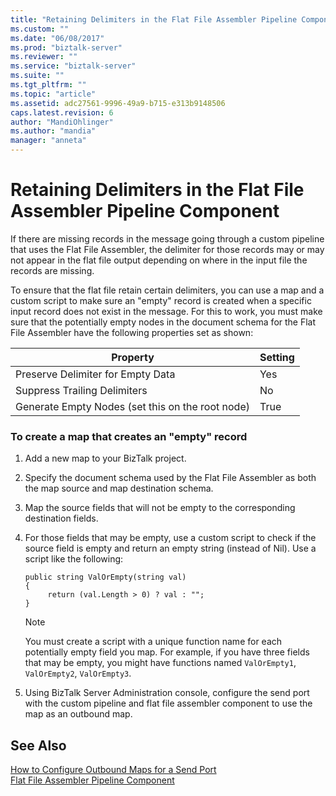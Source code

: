 ```yaml
---
title: "Retaining Delimiters in the Flat File Assembler Pipeline Component | Microsoft Docs"
ms.custom: ""
ms.date: "06/08/2017"
ms.prod: "biztalk-server"
ms.reviewer: ""
ms.service: "biztalk-server"
ms.suite: ""
ms.tgt_pltfrm: ""
ms.topic: "article"
ms.assetid: adc27561-9996-49a9-b715-e313b9148506
caps.latest.revision: 6
author: "MandiOhlinger"
ms.author: "mandia"
manager: "anneta"
---
```

# Retaining Delimiters in the Flat File Assembler Pipeline Component
If there are missing records in the message going through a custom pipeline that uses the Flat File Assembler, the delimiter for those records may or may not appear in the flat file output depending on where in the input file the records are missing.  
  
 To ensure that the flat file retain certain delimiters, you can use a map and a custom script to make sure an "empty" record is created when a specific input record does not exist in the message. For this to work, you must make sure that the potentially empty nodes in the document schema for the Flat File Assembler have the following properties set as shown:  
  
|Property|Setting|  
|--------------|-------------|  
|Preserve Delimiter for Empty Data|Yes|  
|Suppress Trailing Delimiters|No|  
|Generate Empty Nodes (set this on the root node)|True|  
  
### To create a map that creates an "empty" record  
  
1.  Add a new map to your BizTalk project.  
  
2.  Specify the document schema used by the Flat File Assembler as both the map source and map destination schema.  
  
3.  Map the source fields that will not be empty to the corresponding destination fields.  
  
4.  For those fields that may be empty, use a custom script to check if the source field is empty and return an empty string (instead of Nil). Use a script like the following:  
  
    ```  
    public string ValOrEmpty(string val)  
    {  
         return (val.Length > 0) ? val : "";  
    }  
    ```  
  
    > [!NOTE]
    >  You must create a script with a unique function name for each potentially empty field you map. For example, if you have three fields that may be empty, you might have functions named `ValOrEmpty1`, `ValOrEmpty2`, `ValOrEmpty3`.  
  
5.  Using BizTalk Server Administration console, configure the send port with the custom pipeline and flat file assembler component to use the map as an outbound map.  
  
## See Also  
 [How to Configure Outbound Maps for a Send Port](../core/how-to-configure-outbound-maps-for-a-send-port.md)   
 [Flat File Assembler Pipeline Component](../core/flat-file-assembler-pipeline-component.md)